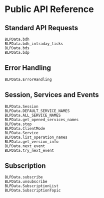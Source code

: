 
# Public API Reference

## Standard API Requests

```@docs
BLPData.bdh
BLPData.bdh_intraday_ticks
BLPData.bds
BLPData.bdp
```

## Error Handling

```@docs
BLPData.ErrorHandling
```

## Session, Services and Events

```@docs
BLPData.Session
BLPData.DEFAULT_SERVICE_NAMES
BLPData.ALL_SERVICE_NAMES
BLPData.get_opened_services_names
BLPData.stop
BLPData.ClientMode
BLPData.Service
BLPData.list_operation_names
BLPData.get_version_info
BLPData.next_event
BLPData.try_next_event
```

## Subscription

```@docs
BLPData.subscribe
BLPData.unsubscribe
BLPData.SubscriptionList
BLPData.SubscriptionTopic
```
